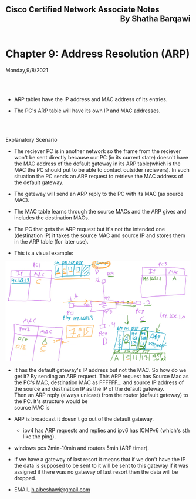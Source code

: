 
<link href="../styles.module.css" rel="stylesheet">
<link rel="preconnect" href="https://fonts.googleapis.com">
<link rel="preconnect" href="https://fonts.gstatic.com" crossorigin>
<link href="https://fonts.googleapis.com/css2?family=Cedarville+Cursive&display=swap" rel="stylesheet">
<link rel="preconnect" href="https://fonts.googleapis.com">
<link rel="preconnect" href="https://fonts.gstatic.com" crossorigin>
<link href="https://fonts.googleapis.com/css2?family=Cedarville+Cursive&family=Zen+Tokyo+Zoo&display=swap" rel="stylesheet">
<link rel="preconnect" href="https://fonts.googleapis.com">
<link rel="preconnect" href="https://fonts.gstatic.com" crossorigin>
<link href="https://fonts.googleapis.com/css2?family=Cedarville+Cursive&family=Encode+Sans+SC&family=Zen+Tokyo+Zoo&display=swap" rel="stylesheet">

## <span class="copyright">Cisco Certified Network Associate Notes <span style="float:right;">By Shatha Barqawi</span>

<br/><br/>

# <span class="title">Chapter 9: Address Resolution (ARP)

<span class="date">Monday,9/8/2021</span> 

<br/><br/>

<!-- ### <span class="[chapterColor] subtitle"> -->

* ARP tables have the IP address and MAC address of its entries.  

* The PC's ARP table will have its own IP and MAC addresses.  

<br/><br/>

<span class="[chapterColor] subtitle">Explanatory Scenario</span>
  * The reciever PC is in another network so the frame from the reciever won't be sent directly because our PC (in its current state) doesn't have the MAC address of the default gateway in its ARP table(which is the MAC the PC should put to be able to contact outsider recievers). In such situation the PC sends an ARP request to retrieve the MAC address of the default gateway.
  * The gateway will send an ARP reply to the PC with its MAC (as source MAC).
  * The MAC table learns through the source MACs and the ARP gives and includes the destination MACs.
  * The PC that gets the ARP request but it's not the intended one (destination IP) it takes the source MAC and source IP and stores them in the ARP table (for later use).

  * This is a visual example:
  <img src="ARP_MAC_ex.PNG"> 

* It has the default gateway's IP address but not the MAC. So how do we get it? By sending an ARP request.
  This ARP request has Source Mac as the PC's MAC, destination MAC as FFFFFF... and source IP address of the source and destination IP as the IP of the default gateway.  
  Then an ARP reply (always unicast) from the router (default gateway) to the PC.
  It's structure would be  
    source MAC is   

* ARP is broadcast it doesn't go out of the default gateway.


  * ipv4 has ARP requests and replies and ipv6 has ICMPv6 (which's sth like the ping).

* windows pcs 2min-10min and routers 5min (ARP timer).  




* If we have a gateway of last resort it means that if we don't have the IP the data is supposed to be sent to it will be sent to this gateway if it was assigned if there was no gateway of last resort then the data will be dropped.




* EMAIL h.albeshawi@gmail.com 